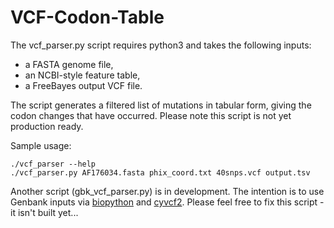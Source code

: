 # VCF-Codon-Table
The vcf_parser.py script requires python3 and takes the following inputs:
* a FASTA genome file,
* an NCBI-style feature table,
* a FreeBayes output VCF file.

The script generates a filtered list of mutations in tabular form, giving the codon changes that have occurred. Please note this script is not yet production ready.

Sample usage:
```
./vcf_parser --help
./vcf_parser.py AF176034.fasta phix_coord.txt 40snps.vcf output.tsv
```
Another script (gbk_vcf_parser.py) is in development. The intention is to use Genbank inputs via [biopython](http://biopython.org/DIST/docs/tutorial/Tutorial.html) and [cyvcf2](http://brentp.github.io/cyvcf2/). Please feel free to fix this script - it isn't built yet...
